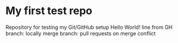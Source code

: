 # My first test repo
Repository for testing my Git/GitHub setup
Hello World!
line from GH
branch: locally merge
branch: pull requests on 
merge conflict
